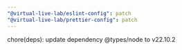 ```yaml
---
"@virtual-live-lab/eslint-config": patch
"@virtual-live-lab/prettier-config": patch
---
```


chore(deps): update dependency @types/node to v22.10.2
